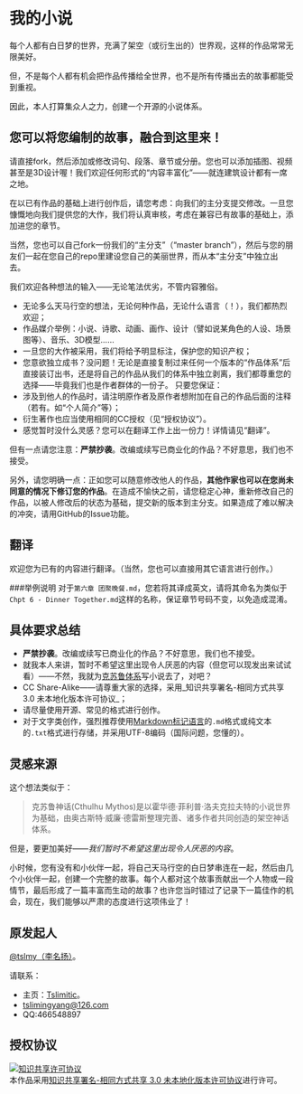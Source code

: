 ﻿我的小说
========
每个人都有白日梦的世界，充满了架空（或衍生出的）世界观，这样的作品常常无限美好。

但，不是每个人都有机会把作品传播给全世界，也不是所有传播出去的故事都能受到重视。

因此，本人打算集众人之力，创建一个开源的小说体系。

您可以将您编制的故事，融合到这里来！
------------------------------------
请直接fork，然后添加或修改词句、段落、章节或分册。您也可以添加插图、视频甚至是3D设计喔！我们欢迎任何形式的“内容丰富化”——就连建筑设计都有一席之地。

在以已有作品的基础上进行创作后，请您考虑：向我们的主分支提交修改。一旦您慷慨地向我们提供您的大作，我们将认真审核，考虑在兼容已有故事的基础上，添加进您的章节。

当然，您也可以自己fork一份我们的“主分支”（“master branch”），然后与您的朋友们一起在您自己的repo里建设您自己的美丽世界，而从本“主分支”中独立出去。

我们欢迎各种想法的输入——无论笔法优劣，不管内容雅俗。

* 无论多么天马行空的想法，无论何种作品，无论什么语言（！），我们都热烈欢迎；
 * 作品媒介举例：小说、诗歌、动画、画作、设计（譬如说某角色的人设、场景图等）、音乐、3D模型……
* 一旦您的大作被采用，我们将给予明显标注，保护您的知识产权；
* 您意欲独立成书？没问题！无论是直接复制过来任何一个版本的“作品体系”后直接装订出书，还是将自己的作品从我们的体系中独立剥离，我们都尊重您的选择——毕竟我们也是作者群体的一份子。
只要您保证：
 * 涉及到他人的作品时，请注明原作者及原作者想附加在自己的作品后面的注释（若有。如“个人简介”等）；
 * 衍生著作也应当使用相同的CC授权（见“授权协议”）。
* 感觉暂时没什么灵感？您可以在翻译工作上出一份力！详情请见“翻译”。

但有一点请您注意：__严禁抄袭__。改编或续写已商业化的作品？不好意思，我们也不接受。

另外，请您明确一点：正如您可以随意修改他人的作品，__其他作家也可以在您尚未同意的情况下修订您的作品__。在造成不愉快之前，请您稳定心神，重新修改自己的作品，以被人修改后的状态为基础，提交新的版本到主分支。如果造成了难以解决的冲突，请用GitHub的Issue功能。

翻译
----
欢迎您为已有的内容进行翻译。（当然，您也可以直接用其它语言进行创作。）

###举例说明
对于`第六章 团聚晚餐.md`，您若将其译成英文，请将其命名为类似于`Chpt 6 - Dinner Together.md`这样的名称，保证章节号码不变，以免造成混淆。

具体要求总结
------------
* __严禁抄袭__。改编或续写已商业化的作品？不好意思，我们也不接受。
* 就我本人来讲，暂时不希望这里出现令人厌恶的内容（但您可以现发出来试试看）——不然，我就为[克苏鲁体系](https://zh.wikipedia.org/wiki/%E5%85%8B%E8%98%87%E9%AD%AF%E7%A5%9E%E8%A9%B1)写小说去了，对吧？
* CC Share-Alike——请尊重大家的选择，采用_知识共享署名-相同方式共享 3.0 未本地化版本许可协议_；
* 请尽量使用开源、常见的格式进行创作。
 * 对于文字类创作，强烈推荐使用[Markdown标记语言](http://daringfireball.net/projects/markdown/)的`.md`格式或纯文本的`.txt`格式进行存储，并采用UTF-8编码（国际问题，您懂的）。

灵感来源
--------
这个想法类似于：

>克苏鲁神话(Cthulhu Mythos)是以霍华德·菲利普·洛夫克拉夫特的小说世界为基础，由奥古斯特·威廉·德雷斯整理完善、诸多作者共同创造的架空神话体系。

但是，要更加美好——_我们暂时不希望这里出现令人厌恶的内容_。

小时候，您有没有和小伙伴一起，将自己天马行空的白日梦串连在一起，然后由几个小伙伴一起，创建一个完整的故事。每个人都对这个故事贡献出一个人物或一段情节，最后形成了一篇丰富而生动的故事？也许您当时错过了记录下一篇佳作的机会，现在，我们能够以严肃的态度进行这项伟业了！

原发起人
--------
[@tslmy（李名扬）](https://twitter.com/tslmy)。

请联系：

* 主页：[Tslimitic](http://www.tslimi.tk)。
* <tslimingyang@126.com>
* QQ:466548897

授权协议
--------
<a rel="license" href="http://creativecommons.org/licenses/by-sa/3.0/deed.zh"><img alt="知识共享许可协议" style="border-width:0" src="http://i.creativecommons.org/l/by-sa/3.0/88x31.png" /></a><br />本作品采用<a rel="license" href="http://creativecommons.org/licenses/by-sa/3.0/deed.zh">知识共享署名-相同方式共享 3.0 未本地化版本许可协议</a>进行许可。